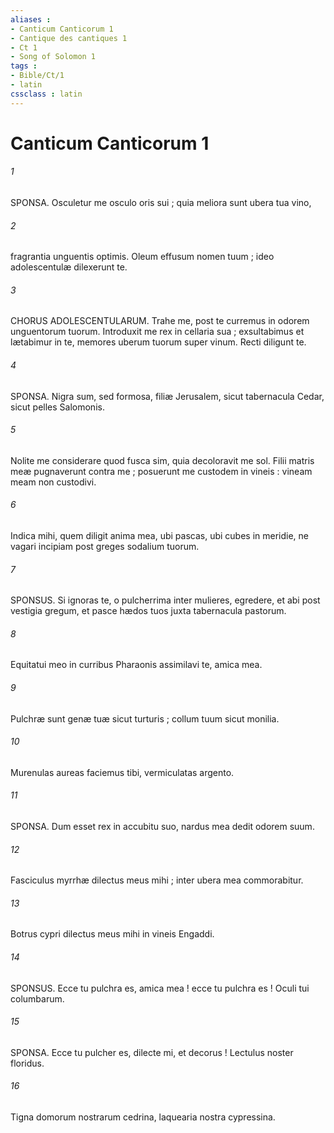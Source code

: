 ```yaml
---
aliases : 
- Canticum Canticorum 1
- Cantique des cantiques 1
- Ct 1
- Song of Solomon 1
tags : 
- Bible/Ct/1
- latin
cssclass : latin
---
```


# Canticum Canticorum 1

###### 1
SPONSA. Osculetur me osculo oris sui ; quia meliora sunt ubera tua vino,
###### 2
fragrantia unguentis optimis. Oleum effusum nomen tuum ; ideo adolescentulæ dilexerunt te.
###### 3
CHORUS ADOLESCENTULARUM. Trahe me, post te curremus in odorem unguentorum tuorum. Introduxit me rex in cellaria sua ; exsultabimus et lætabimur in te, memores uberum tuorum super vinum. Recti diligunt te.
###### 4
SPONSA. Nigra sum, sed formosa, filiæ Jerusalem, sicut tabernacula Cedar, sicut pelles Salomonis.
###### 5
Nolite me considerare quod fusca sim, quia decoloravit me sol. Filii matris meæ pugnaverunt contra me ; posuerunt me custodem in vineis : vineam meam non custodivi.
###### 6
Indica mihi, quem diligit anima mea, ubi pascas, ubi cubes in meridie, ne vagari incipiam post greges sodalium tuorum.
###### 7
SPONSUS. Si ignoras te, o pulcherrima inter mulieres, egredere, et abi post vestigia gregum, et pasce hædos tuos juxta tabernacula pastorum.
###### 8
Equitatui meo in curribus Pharaonis assimilavi te, amica mea.
###### 9
Pulchræ sunt genæ tuæ sicut turturis ; collum tuum sicut monilia.
###### 10
Murenulas aureas faciemus tibi, vermiculatas argento.
###### 11
SPONSA. Dum esset rex in accubitu suo, nardus mea dedit odorem suum.
###### 12
Fasciculus myrrhæ dilectus meus mihi ; inter ubera mea commorabitur.
###### 13
Botrus cypri dilectus meus mihi in vineis Engaddi.
###### 14
SPONSUS. Ecce tu pulchra es, amica mea ! ecce tu pulchra es ! Oculi tui columbarum.
###### 15
SPONSA. Ecce tu pulcher es, dilecte mi, et decorus ! Lectulus noster floridus.
###### 16
Tigna domorum nostrarum cedrina, laquearia nostra cypressina.

